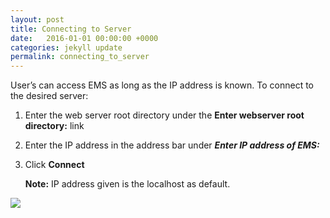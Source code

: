 ```yaml
---
layout: post
title: Connecting to Server
date:   2016-01-01 00:00:00 +0000
categories: jekyll update
permalink: connecting_to_server
---
```


User’s can access EMS as long as the IP address is known. To connect to the desired server:

1. Enter the web server root directory under the **Enter webserver root directory:** link
   
2. Enter the IP address in the address bar under ***Enter IP address of EMS:***
   
3. Click **Connect**
   
   **Note:** IP address given is the localhost as default.

![]({{site.url}}{{site.baseurl}}/assets/image3.jpg)

